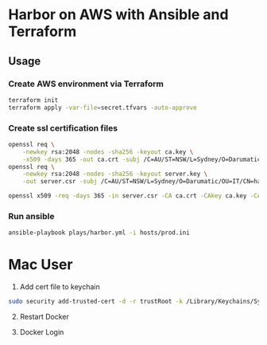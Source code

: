 Harbor on AWS with Ansible and Terraform
=========================================

Usage
-----

### Create AWS environment via Terraform

```bash
terraform init
terraform apply -var-file=secret.tfvars -auto-approve
```

### Create ssl certification files

```bash
openssl req \
    -newkey rsa:2048 -nodes -sha256 -keyout ca.key \
    -x509 -days 365 -out ca.crt -subj /C=AU/ST=NSW/L=Sydney/O=Darumatic/OU=IT/CN=harbor-elb-012345678.ap-southeast-2.elb.amazonaws.com
openssl req \
    -newkey rsa:2048 -nodes -sha256 -keyout server.key \
    -out server.csr -subj /C=AU/ST=NSW/L=Sydney/O=Darumatic/OU=IT/CN=harbor-elb-012345678.ap-southeast-2.elb.amazonaws.com

openssl x509 -req -days 365 -in server.csr -CA ca.crt -CAkey ca.key -CAcreateserial -out server.crt
```


### Run ansible

```bash
ansible-playbook plays/harbor.yml -i hosts/prod.ini
```


Mac User
========

1. Add cert file to keychain

```bash
sudo security add-trusted-cert -d -r trustRoot -k /Library/Keychains/System.keychain ./server.crt
```

2. Restart Docker

3. Docker Login